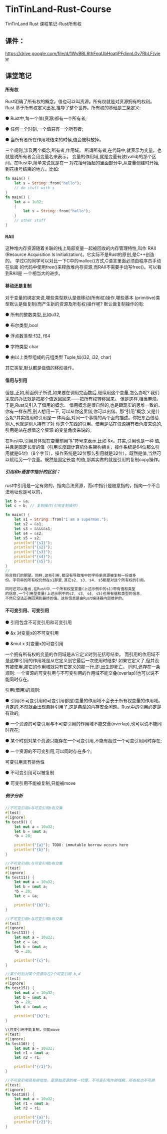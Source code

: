 # TinTinLand-Rust-Course
TinTinLand Rust 课程笔记-Rust所有权

## 课件：
https://drive.google.com/file/d/1WvBBL6thFnqUbHoatjPFdinnL0v7RbLF/view

## 课堂笔记

#### 所有权
Rust明确了所有权的概念。值也可以叫资源。所有权就是对资源拥有的权利。Rust
基于所有权定义出发,推导了整个世界。所有权的基础是三条定义:

● Rust中,每一个值(资源)都有一个所有者;

● 任何一个时刻,一个值只有一个所有者;

● 当所有者所在作用域结束的时候,值会被释放掉。

三个规则,涉及两个概念,所有者,作用域。
所谓所有者,在代码中,就表示为变量。也就是说所有者会用变量名来表示。
变量的作用域,就是变量有效(valid)的那个区间。在Rust中,简单来说就是在一
对花括号括起的里面部分中,从变量创建时开始,到花括号结束的地方。比如:
```rust
fn main() {
    let s = String::from("hello");
    // do stuff with s
}
fn main() {
    let a = 1u32;
    {
        let s = String::from("hello");
    }
    // other stuff
}
```

#### RAII
这种堆内存资源随着关联的栈上局部变量一起被回收的内存管理特性,叫作 RAII
(Resource Acquisition Is Initialization)。它实际不是Rust的原创,是C++创造的。
学过C的同学可以对比一下C中的malloc()方式,C语言里面必须由程序员手动在后面
的代码中使用free()来释放堆内存资源,而RAII不需要手动写free()。可以看到RAII是
一个相当大的进步。

#### 移动还是复制
对于变量的绑定来说,哪些类型默认是做移动(所有权)操作,哪些基本
(primitive)类型默认是做复制(而产生新的资源及所有权)操作呢?
默认做复制操作的有:

● 所有的整数类型,比如u32,

● 布尔类型,bool

● 浮点数类型:f32, f64

● 字符类型 char

● 由以上类型组成的元组类型 Tuple,如(i32, i32, char)

其它类型,默认都是做值的移动操作。

#### 借用与引用
但是,正如,前面例子所说,如果要在调用完函数后,继续用这个变量,怎么办呢?
我们采取的办法就是把那个值返回回来——把所有权转移回来。
但是这样,相当麻烦。于是,Rust又引入了借用的概念。
借用概念是很自然的,也是跟现实的思维一致的。你有一样东西,别人想用一下,
可以从你这里借,你可以出借。那“引用”概念,又是什么呢?其实借用和引用是一
体两面,对同一个事情的两个面的描述。你把东西借给别人,也就是别人持有了对
你这个东西的引用。借用是站在资源拥有者角度来说的,引用是站在想借这个资源
的变量角度来说的。

在Rust中,引用具体就在变量前用“&”符号来表示,比如 &x。其实,引用也是一种
值,并且是固定长度的值（引用长度跟计算机体系架构相关，操作系统是64位那么引用就是64位（8个字节），操作系统是32位那么引用就是32位）。既然是值,当然可以赋给另一个变量。既然是固定长度
的值,那其实做的就是引用的复制copy操作。

##### 引用和c语言中指针的区别：
rust中引用是一定有效的，指向合法资源，而c中指针是随意指的，指向一个不合法地址也是可以的，
```rust
let b = &a;
let c = b; // 复制操作(引用复制操作)
```

```rust
fn main() {
    let s1 = String::from("I am a superman.");
    let s2 = &s1;
    let s3 = &&&&&s1;
    let s4 = &s2;
    let s5 = s2;
    println!("{s1}");
    println!("{s2}");
    println!("{s3}");
    println!("{s4}");
    println!("{s5}");
}
//
符合我们的期望。同样,这些引用,都没有导致堆中的字符串资源被复制一份或多
份。字符串的所有权仍然在s1那里,其它s2, s3, s4, s5都是对这个所有权的引用。

同时还可以看出,在Rust中,一个所有权型变量(上述示例中的s1)带有值和类型
的信息,一个引用型变量(上述示例中的s2, s3, s4, s5)也带有值和类型的信息,
不然它没法正确回溯到最终的值。这些信息是由Rust编译器内部维护的。
```

#### 不可变引用、可变引用
● 引用包含不可变引用和可变引用

● &x 对变量x的不可变引用

● &mut x 对变量x的可变引用

一个拥有所有权的变量的作用域是从它定义时到花括号结束。
而引用的作用域不是这样!引用的作用域是从它定义到它最后一次使用时结束!
如果它定义了,但并没有被使用,那它的作用域就只有它定义的那一行,即,出生即死亡。
同时,还存在一条规则: 一个资源的可变引用与不可变引用的作用域不能交叠(overlap)!也可以说不能同时存在。

引用(借用)的规则:

● 引用(不可变引用和可变引用都是)变量的作用域不会长于所有权变量的作用域。肯定的,不然就会出现悬锤引用了,这是典型的内存安全问题。Rust中的引用必定是有效的;

● 一个资源的可变引用与不可变引用的作用域不能交叠(overlap),也可以说不能同时存在;

● 某个时刻对某个资源只能存在一个可变引用,不能有超过一个可变引用同时存在;

● 一个资源的不可变引用,可以同时存在多个;

可变引用具有排他性

● 不可变引用可以被复制

● 可变引用不能被复制,只能被move



##### 例子分析
```rust
//不可变引用a与可变引用b有交集
#[test]
#[ignore]
fn test9() {
    let mut a = 10u32;
    let b = &mut a;
    *b = 20;

    println!("{a}"); TODO: immutable borrow occurs here
    println!("{b}");
}
```

```rust
//不可变引用c与可变引用b有交集
#[test]
#[ignore]
fn test11() {
    let mut a = 10u32;
    let b = &mut a;
    *b = 20;
    let c = &a;

    println!("{b}");
}
```

```rust
//不可变引用c与可变引用b有交集
#[test]
#[ignore]
fn test13() {
    let mut a = 10u32;
    let c = &a;
    let b = &mut a;
    *b = 20;

    println!("{c}");
}
```

```rust
//某个时刻对某个资源存在2个可变引用 b,d
#[test]
#[ignore]
fn test15() {
    let mut a = 10u32;
    let b = &mut a;
    *b = 20;
    let d = &mut a;
    
    println!("{b}");
}
```

```rust
\\可变引用不能复制，只能move
#[test]
#[ignore]
fn test16() {
    let mut a = 10u32;
    let r1 = &mut a;
    let r2 = r1;

    println!("{r1}");
}
```

```rust
//不可变引用具有排他性，是原始资源的唯一代理，不可变引用作用域期，所有权也不可用
#[test]
#[ignore]
fn test18() {
    let mut a = 10u32;
    let r1 = &mut a;
    let r2 = r1;

    println!("{a}");
    println!("{r2}");
}
```

